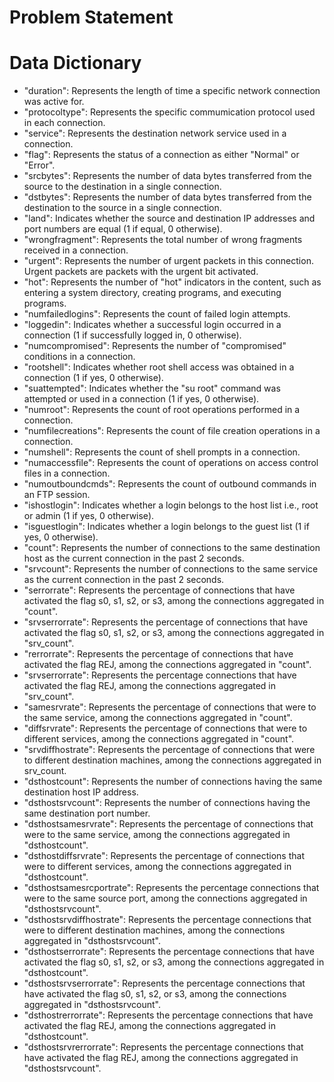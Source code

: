 # Problem Statement


# Data Dictionary
- "duration": Represents the length of time a specific network connection was active for.
- "protocoltype": Represents the specific commumication protocol used in each connection.
- "service": Represents the destination network service used in a connection.
- "flag": Represents the status of a connection as either "Normal" or "Error".
- "srcbytes": Represents the number of data bytes transferred from the source to the destination in a single connection.
- "dstbytes": Represents the number of data bytes transferred from the destination to the source in a single connection.
- "land": Indicates whether the source and destination IP addresses and port numbers are equal (1 if equal, 0 otherwise).
- "wrongfragment": Represents the total number of wrong fragments received in a connection.
- "urgent": Represents the number of urgent packets in this connection. Urgent packets are packets with the urgent bit activated.
- "hot": Represents the number of "hot" indicators in the content, such as entering a system directory, creating programs, and executing programs.
- "numfailedlogins": Represents the count of failed login attempts.
- "loggedin": Indicates whether a successful login occurred in a connection (1 if successfully logged in, 0 otherwise).
- "numcompromised": Represents the number of "compromised" conditions in a connection.
- "rootshell": Indicates whether root shell access was obtained in a connection (1 if yes, 0 otherwise).
- "suattempted": Indicates whether the "su root" command was attempted or used in a connection (1 if yes, 0 otherwise).
- "numroot": Represents the count of root operations performed in a connection.
- "numfilecreations": Represents the count of file creation operations in a connection.
- "numshell": Represents the count of shell prompts in a connection.
- "numaccessfile": Represents the count of operations on access control files in a connection.
- "numoutboundcmds": Represents the count of outbound commands in an FTP session.
- "ishostlogin": Indicates whether a login belongs to the host list i.e., root or admin (1 if yes, 0 otherwise).
- "isguestlogin": Indicates whether a login belongs to the guest list (1 if yes, 0 otherwise).
- "count": Represents the number of connections to the same destination host as the current connection in the past 2 seconds.
- "srvcount": Represents the number of connections to the same service as the current connection in the past 2 seconds.
- "serrorrate": Represents the percentage of connections that have activated the flag s0, s1, s2, or s3, among the connections aggregated in "count".
- "srvserrorrate": Represents the percentage of connections that have activated the flag s0, s1, s2, or s3, among the connections aggregated in "srv_count".
- "rerrorrate": Represents the percentage of connections that have activated the flag REJ, among the connections aggregated in "count".
- "srvserrorrate": Represents the percentage connections that have activated the flag REJ, among the connections aggregated in "srv_count".
- "samesrvrate": Represents the percentage of connections that were to the same service, among the connections aggregated in "count".
- "diffsrvrate": Represents the percentage of connections that were to different services, among the connections aggregated in "count".
- "srvdiffhostrate": Represents the percentage of connections that were to different destination machines, among the connections aggregated in srv_count.
- "dsthostcount": Represents the number of connections having the same destination host IP address.
- "dsthostsrvcount": Represents the number of connections having the same destination port number.
- "dsthostsamesrvrate": Represents the percentage of connections that were to the same service, among the connections aggregated in "dsthostcount".
- "dsthostdiffsrvrate": Represents the percentage of connections that were to different services, among the connections aggregated in "dsthostcount".
- "dsthostsamesrcportrate": Represents the percentage connections that were to the same source port, among the connections aggregated in "dsthostsrvcount".
- "dsthostsrvdiffhostrate": Represents the percentage connections that were to different destination machines, among the connections aggregated in "dsthostsrvcount".
- "dsthostserrorrate": Represents the percentage connections that have activated the flag s0, s1, s2, or s3, among the connections aggregated in "dsthostcount".
- "dsthostsrvserrorrate": Represents the percentage connections that have activated the flag s0, s1, s2, or s3, among the connections aggregated in "dsthostsrvcount".
- "dsthostrerrorrate": Represents the percentage connections that have activated the flag REJ, among the connections aggregated in "dsthostcount".
- "dsthostsrvrerrorrate": Represents the percentage connections that have activated the flag REJ, among the connections aggregated in "dsthostsrvcount".